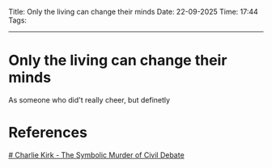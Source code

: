 Title: Only the living can change their minds
Date: 22-09-2025
Time: 17:44
Tags: 

---
# Only the living can change their minds

As someone who did't really cheer, but definetly

# References
[# Charlie Kirk - The Symbolic Murder of Civil Debate](https://www.youtube.com/watch?v=bMqnSs3DsWo)